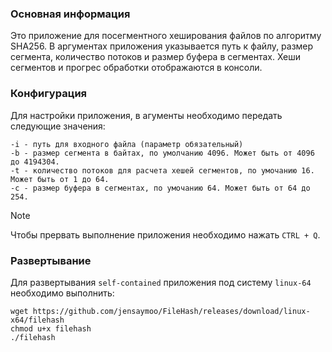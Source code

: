 ### Основная информация
Это приложение для посегментного хеширования файлов по алгоритму SHA256.
В аргументах приложения указывается путь к файлу, размер сегмента, количество потоков и размер буфера в сегментах. Хеши сегментов и прогрес обработки отображаются в консоли.

### Конфигурация
Для настройки приложения, в агументы необходимо передать следующие значения:

    -i - путь для входного файла (параметр обязательный)
    -b - размер сегмента в байтах, по умолчанию 4096. Может быть от 4096 до 4194304.
    -t - количество потоков для расчета хешей сегментов, по умочанию 16. Может быть от 1 до 64.
    -с - размер буфера в сегментах, по умочанию 64. Может быть от 64 до 254.

> [!NOTE]
> Чтобы прервать выполнение приложения необходимо нажать `CTRL + Q`.

### Развертывание
Для развертывания `self-contained` приложения под систему `linux-64` необходимо выполнить:
  
    wget https://github.com/jensaymoo/FileHash/releases/download/linux-x64/filehash
    chmod u+x filehash
    ./filehash
    

